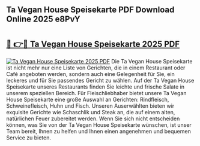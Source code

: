 ## Ta Vegan House Speisekarte PDF Download Online 2025 e8PvY

# <h2><a href="http://gca98l.nevu.top/?p=Ta+Vegan+House+Speisekarte">🔗 👉🔴 Ta Vegan House Speisekarte 2025 PDF</a></h2>

[![Ta Vegan House Speisekarte 2025 PDF](https://i.imgur.com/dBaPXMq.png)](http://gca98l.nevu.top/?p=Ta+Vegan+House+Speisekarte)
Die Ta Vegan House Speisekarte ist nicht mehr nur eine Liste von Gerichten, die in einem Restaurant oder Café angeboten werden, sondern auch eine Gelegenheit für Sie, ein leckeres und für Sie passendes Gericht zu wählen. Auf der Ta Vegan House Speisekarte unseres Restaurants finden Sie leichte und frische Salate in unserem speziellen Bereich. Für Fleischliebhaber bietet unsere Ta Vegan House Speisekarte eine große Auswahl an Gerichten: Rindfleisch, Schweinefleisch, Huhn und Fisch. Unseren Auserwählten bieten wir exquisite Gerichte wie Schaschlik und Steak an, die auf einem alten, natürlichen Feuer zubereitet werden. Wenn Sie sich nicht entscheiden können, was Sie von der Ta Vegan House Speisekarte wünschen, ist unser Team bereit, Ihnen zu helfen und Ihnen einen angenehmen und bequemen Service zu bieten.
